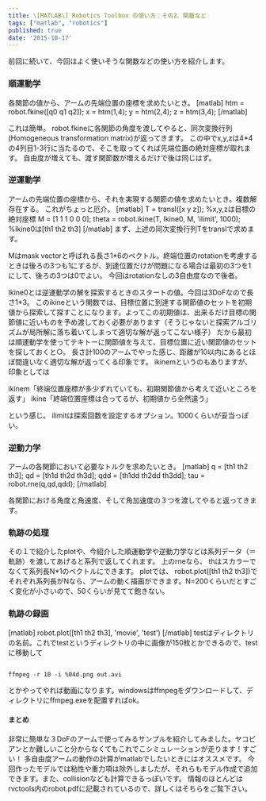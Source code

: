```yaml
---
title: \[MATLAB\] Robotics Toolbox の使い方：その2、関数など
tags: ["matlab", "robotics"]
published: true
date: '2015-10-17'
---
```



前回に続いて、今回はよく使いそうな関数などの使い方を紹介します。

### 順運動学

各関節の値から、アームの先端位置の座標を求めたいとき。
[matlab]
htm = robot.fkine([q0 q1 q2]); 
x = htm(1,4);
y = htm(2,4);
z = htm(3,4);
[/matlab]

これは簡単。
robot.fkineに各関節の角度を渡してやると、同次変換行列(Homogeneous transformation matrix)が返ってきます。
この中でx,y,zは4*4の4列目1-3行に当たるので、そこを取ってくれば先端位置の絶対座標が取れます。
自由度が増えても、渡す関節数が増えるだけで後は同じはず。

### 逆運動学

アームの先端位置の座標から、それを実現する関節の値を求めたいとき。複数解存在する。
これがちょっと厄介。
[matlab]
T = transl([x y z]); %x,y,zは目標の絶対座標
M = [1 1 1 0 0 0];
theta = robot.ikine(T, Ikine0, M, 'ilimit', 1000); %Ikine0は[th1 th2 th3]
[/matlab]
まず、上述の同次変換行列Tをtranslで求めます。

Mはmask vectorと呼ばれる長さ1*6のベクトル。終端位置のrotationを考慮するときは後ろの3つも1にするが、到達位置だけが問題になる場合は最初の3つを1にして、後ろの3つは0でよい。
今回はrotationなしの3自由度なので後者。

Ikine0とは逆運動学の解を探索するときのスタートの値。今回は3DoFなので長さ1*3。
このikineという関数では、目標位置に到達する関節値のセットを初期値から探索して探すことになります。よってこの初期値は、出来るだけ目標の関節値に近いものを予め渡しておく必要があります（そうじゃないと探索アルゴリズムが局所解に落ち着いてしまって適切な解が返ってこない様子）
だから最初は順運動学を使ってテキトーに関節値を与えて、目標位置に近い関節値のセットを探しておくと○。
長さ計100のアームでやった感じ、距離が10以内にあるとほぼ間違いなく適切な解が返ってくる印象です。
ikinemというのもありますが、印象としては

ikinem「終端位置座標が多少ずれていても、初期関節値から考えて近いところを返す」
ikine「終端位置座標は合ってるが、初期値から全然違う」

という感じ。
ilimitは探索回数を設定するオプション。1000くらいが妥当っぽい。

### 逆動力学

アームの各関節において必要なトルクを求めたいとき。
[matlab]
q = [th1 th2 th3];
qd = [th1d th2d th3d];
qdd = [th1dd th2dd th3dd];
tau = robot.rne(q,qd,qdd);
[/matlab]

各関節における角度と角速度、そして角加速度の３つを渡してやると返ってきます。

### 軌跡の処理

その１で紹介したplotや、今紹介した順運動学や逆動力学などは系列データ（＝軌跡）を渡してあげると系列で返してくれます。
上のrneなら、
thはスカラーでなくて系列長N*1のベクトルにできます。
plotでは、
robot.plot([th1 th2 th3])でそれぞれ系列長がNなら、アームの動く描画ができます。N=200くらいだとすごく変化が小さいので、50くらいが見てて飽きない。

### 軌跡の録画

[matlab]
robot.plot([th1 th2 th3], 'movie', 'test')
[/matlab]
testはディレクトリの名前。これでtestというディレクトリの中に画像が150枚とかできるので、testに移動して

```shell

ffmpeg -r 10 -i %04d.png out.avi
```

とかやってやれば動画になります。windowsはffmpegをダウンロードして、ディレクトリにffmpeg.exeを配置すればok。

#### まとめ

非常に簡単な３DoFのアームで使ってみるサンプルを紹介してみました。ヤコビアンとか難しいこと分からなくてもこれでこシミュレーションが走ります！すごい！
多自由度アームの動作の計算がmatlabでしたいときにはオススメです。
今回作ったモデルでは粘性や重力項は除外しましたが、それらもモデル作成で追加できます。また、collisionなども計算できるっぽいです。
情報のほとんどはrvctools内のrobot.pdfに記載されているので、詳しくはそちらをご覧下さい。